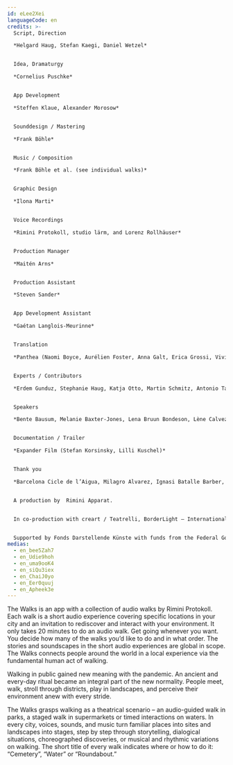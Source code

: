 ```yaml
---
id: eLee2Xei
languageCode: en
credits: >-
  Script, Direction

  *Helgard Haug, Stefan Kaegi, Daniel Wetzel*


  Idea, Dramaturgy

  *Cornelius Puschke*


  App Development

  *Steffen Klaue, Alexander Morosow*


  Sounddesign / Mastering

  *Frank Böhle*


  Music / Composition

  *Frank Böhle et al. (see individual walks)*


  Graphic Design

  *Ilona Marti*


  Voice Recordings

  *Rimini Protokoll, studio lärm, and Lorenz Rollhäuser*


  Production Manager

  *Maitén Arns*


  Production Assistant

  *Steven Sander*


  App Development Assistant

  *Gaétan Langlois-Meurinne*


  Translation

  *Panthea (Naomi Boyce, Aurélien Foster, Anna Galt, Erica Grossi, Vivian Ia, Adrien Leroux, Lianna Mark, Samuel Petit, Yanik Riedo, Lorenzo de Sabbata)*


  Experts / Contributors

  *Erdem Gunduz, Stephanie Haug, Katja Otto, Martin Schmitz, Antonio Tagliarini*


  Speakers

  *Bente Bausum, Melanie Baxter-Jones, Lena Bruun Bondeson, Lène Calvez, Maïmouna Coulibaly, Luisa Devins, Margot Gödros, Melissa Holroyd, Christiane Hommelsheim, Stéphane Hugel, Timur Isik, Mmakgosi Kgabi, Lara Körte, Koffi Kra, Alexandra Lauck, Max Lechat, Joshua Lerner, Steve Mekoudja, Lara-Sophie Milagro, Kamran Sorusch, Antonio Tagliarini, Lucie Zelger*


  Documentation / Trailer

  *Expander Film (Stefan Korsinsky, Lilli Kuschel)*


  Thank you

  *Barcelona Cicle de l’Aigua, Milagro Alvarez, Ignasi Batalle Barber, Aljoscha Begrich, Peter Breitenbach, Andreas Fischbach, Jannis Grimm (Institut für Protest und Bewegungsforschung), Ant Hampton, Lilli Kuschel, Dima Levytskyi, Jan Meuel, Barbara Morgenstern, Niki Neecke (Jardin Sonore), Ricardo Sarmiento, Hilla Steiner, Enric Tello, Valentin Wetzel, SA, Zoï Wetzel, Gustavo Ramon Wilhelmi*


  A production by  Rimini Apparat.


  In co-production with creart / Teatrelli, BorderLight – International Theatre + Fringe Festival Cleveland, European Forum Alpbach, Fondazione Armonie d’Arte, HAU – Hebbel am Ufer, Hellerau – European Centre for the Arts, International Summer Festival Kampnagel, Zona K, Festival PERSPECTIVES.


  Supported by Fonds Darstellende Künste with funds from the Federal Government Commissioner for Culture and the Media and the Senate Department for Culture and Europe.
medias:
  - en_bee5Zah7
  - en_Udie9hoh
  - en_uma9ooK4
  - en_siQu3iex
  - en_ChaiJ0yo
  - en_Eer0quuj
  - en_Apheek3e
---
```

The Walks is an app with a collection of audio walks by Rimini Protokoll. Each walk is a short audio experience covering specific locations in your city and an invitation to rediscover and interact with your environment. 
It only takes 20 minutes to do an audio walk. Get going whenever you want. You decide how many of the walks you’d like to do and in what order.
The stories and soundscapes in the short audio experiences are global in scope. The Walks connects people around the world in a local experience via the fundamental human act of walking.

Walking in public gained new meaning with the pandemic. An ancient and every-day ritual became an integral part of the new normality. People meet, walk, stroll through districts, play in landscapes, and perceive their environment anew with every stride.

The Walks grasps walking as a theatrical scenario – an audio-guided walk in parks, a staged walk in supermarkets or timed interactions on waters. In every city, voices, sounds, and music turn familiar places into sites and landscapes into stages, step by step through storytelling, dialogical situations, choreographed discoveries, or musical and rhythmic variations on walking. The short title of every walk indicates where or how to do it: “Cemetery”, “Water” or “Roundabout.”
